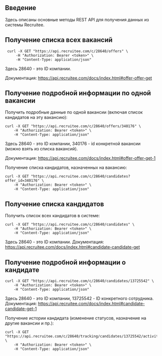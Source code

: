 Введение
--------

Здесь описаны основные методы REST API для получения данных из системы Recruitee.


Получение списка всех вакансий
------------------------------

     curl -X GET "https://api.recruitee.com/c/28640/offers" \
         -H "Authorization: Bearer <token>" \
         -H "Content-Type: application/json"

Здесь 28640 - это ID компании.

Документация: https://api.recruitee.com/docs/index.html#offer-offer-get


Получение подробной информации по одной вакансии
------------------------------------------------

Получить подробные данные по одной вакансии (включая список кандидатов на эту вакансию): 

    curl -X GET "https://api.recruitee.com/c/28640/offers/340176" \
        -H "Authorization: Bearer <token>" \
        -H "Content-Type: application/json"

Здесь 28640 - это ID компании, 340176 - id конкретной вакансии (можно взять из списка вакансий).

Документация: https://api.recruitee.com/docs/index.html#offer-offer-get-1

Получение списка кандидатов, назначенных на вакансию:
    
    curl -X GET "https://api.recruitee.com/c/28640/candidates?offer_id=340176" \
        -H "Authorization: Bearer <token>" \
        -H "Content-Type: application/json"
    


Получение списка кандидатов
---------------------------

Получить список всех кандидатов в системе:

    curl -X GET "https://api.recruitee.com/c/28640/candidates" \
        -H "Authorization: Bearer <token>" \
        -H "Content-Type: application/json"

Здесь 28640 - это ID компании.
Документация: https://api.recruitee.com/docs/index.html#candidate-candidate-get


Получение подробной информации о кандидате
------------------------------------------

    curl -X GET "https://api.recruitee.com/c/28640/candidates/13725542" \
        -H "Authorization: Bearer <token>" \
        -H "Content-Type: application/json"
        
Здесь 28640 - это ID компании, 13725542 - ID конкретного сотрудника.
Документация: https://api.recruitee.com/docs/index.html#candidate-candidate-get-1

Получение истории кандидата (изменение статусов, назначение на другие вакансии и пр.):

    curl -X GET "https://api.recruitee.com/c/28640/tracking/candidates/13725542/activities" \
        -H "Authorization: Bearer <token>" \
        -H "Content-Type: application/json"
